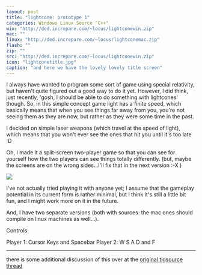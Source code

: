```yaml
---
layout: post
title: "lightcone: prototype 1"
categories: Windows Linux Source "C++"
win: "http://ded.increpare.com/~locus/lightconewin.zip"
mac: ""
linux: "http://ded.increpare.com/~locus/lightconemac.zip"
flash: ""
zip: ""
src: "http://ded.increpare.com/~locus/lightconewin.zip"
icon: "lightconetitle.jpg"
caption: "and here we have the lovely lovely title screen"
---
```

I always have wanted to program some sort of game using special relativity, but haven't quite figured out a good way to do it yet. However, I did think, just recently, 'gosh, I should be able to do something with lightcones' though. So, in this simple concept game light has a finite speed, which basically means that when you see things far away from you, you're not seeing them as they are now, but rather as they were some time in the past.

I decided on simple laser weapons (which travel at the speed of light), which means that you won't ever see the ones that hit you until it's too late :D

Oh, I made it a split-screen two-player game so that you can see for yourself how the two players can see things totally differently. (but, maybe the screens are on the wrong sides...I'll fix that in the next version :-X )

![](http://i272.photobucket.com/albums/jj200/increpatio/Picture9.png)

I've not actually tried playing it with anyone yet; I assume that the gameplay potential in its current form is rather minimal, but I think it's still a little bit fun, and I might work more on it in the future.

And, I have two separate versions (both with sources: the mac ones should compile on linux machines as well...).

Controls:

Player 1: Cursor Keys and Spacebar Player 2: W S A D and F

* * *

there is some additional discussion of this over at the [original tigsource thread](http://forums.tigsource.com/index.php?topic=1642)
	